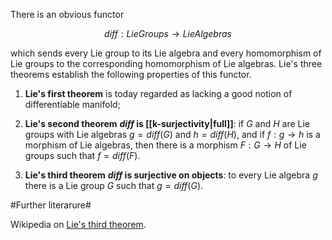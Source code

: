 There is an obvious functor

$$
  diff : LieGroups \to LieAlgebras
$$

which sends every Lie group to its Lie algebra and every homomorphism of Lie groups to the corresponding homomorphism of Lie algebras. Lie's three theorems establish the following properties of this functor.

  1. **Lie's first theorem** is today regarded as lacking a good notion of differentiable manifold;

  2. **Lie's second theorem** **$diff$ is [[k-surjectivity|full]]**: if $G$ and $H$ are Lie groups with Lie algebras $g = diff(G)$ and $h = diff(H)$, and if $f : g \to h$ is a morphism of Lie algebras, then there is a morphism $F : G \to H$ of Lie groups such that $f = diff(F)$.

  3. **Lie's third theorem** **$diff$ is surjective on objects**: to every Lie algebra  $g$ there is a Lie group $G$ such that $g = diff(G)$.


#Further literarure#

Wikipedia on [Lie's third theorem](http://en.wikipedia.org/wiki/Lie's_third_theorem).
